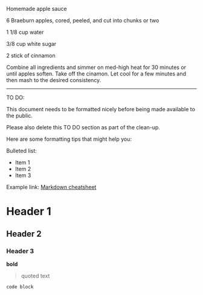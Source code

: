 Homemade apple sauce

6 Braeburn apples, cored, peeled, and cut into chunks or two

1 1/8 cup water

3/8 cup white sugar

2 stick of cinnamon

Combine all ingredients and simmer on med-high heat for 30 minutes or until apples soften. Take off the cinamon. Let cool for a few minutes and then mash to the desired consistency.


---
TO DO:

This document needs to be formatted nicely before being made available to the public.

Please also delete this TO DO section as part of the clean-up.

Here are some formatting tips that might help you:

Bulleted list:

- Item 1
- Item 2
- Item 3

Example link: [Markdown cheatsheet](https://github.com/kaihj/octo-recipes/blob/master/markdown-cheatsheet.pdf)

# Header 1

## Header 2

### Header 3

**bold**

> quoted text

`code block`
